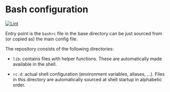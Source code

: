 # Bash configuration

[![Lint](https://github.com/albertodonato/bash.d/workflows/Lint/badge.svg)](https://github.com/albertodonato/bash.d/actions?query=workflow%3ALint)

Entry point is the `bashrc` file in the base directory can be just sourced from
(or copied as) the main config file.

The repository consists of the following directories:

- `lib`: contains files with helper functions. These are automatically made
  available in the shell.

- `rc.d`: actual shell configuration (environment variables, aliases, ...).
  Files in this directory are automatically sourced at shell startup in
  alphabetic order.
